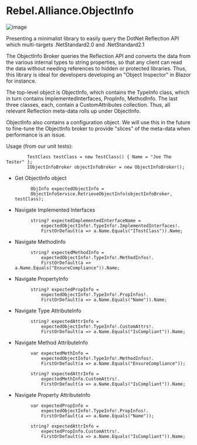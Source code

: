 # Rebel.Alliance.ObjectInfo

![image](https://user-images.githubusercontent.com/3196088/235502858-8f615664-a196-45c8-bb07-df0ec6fc2e2a.png)

Presenting a minimalist library to easily query the DotNet Reflection API which multi-targets .NetStandard2.0 and .NetStandard2.1

The ObjectInfo Broker queries the Reflection API and converts the data from the various internal types to string properties, so that any client can read the data without needing references to hidden or protected libraries. Thus, this library is ideal for developers developing an "Object Inspector" in Blazor for instance.

The top-level object is ObjectInfo, which contains the TypeInfo class, which in turn contains ImplementedInterfaces, PropInfo, MethodInfo. The last three classes, each, contain a CustomAttributes collection. Thus, all relevant Reflection meta-data rolls up under ObjectInfo.

ObjectInfo also contains a configuration object. We will use this in the future to fine-tune the ObjectInfo broker to provide "slices" of the meta-data when performance is an issue.

Usage (from our unit tests): 

            TestClass testClass = new TestClass() { Name = "Joe The Tester" };
            IObjectInfoBroker objectInfoBroker = new ObjectInfoBroker();

- Get ObjectInfo object

            ObjInfo expectedObjectInfo = 
            ObjectInfoService.RetrieveObjectInfo(objectInfoBroker, testClass);

- Navigate Implemented Interfaces

            string? expectedImplementedInterfaceName =
                expectedObjectInfo!.TypeInfo!.ImplementedInterfaces!.
                FirstOrDefault(a => a.Name.Equals("ITestClass")).Name;

- Navigate MethodInfo

            string? expectedMethodInfo =
                expectedObjectInfo!.TypeInfo!.MethodInfos!.
                FirstOrDefault(a => a.Name.Equals("EnsureCompliance")).Name;

- Navigate PropertyInfo

            string? expectedPropInfo =
                expectedObjectInfo!.TypeInfo!.PropInfos!.
                FirstOrDefault(a => a.Name.Equals("Name")).Name;

- Navigate Type AttributeInfo

            string? expectedAttrInfo =
                expectedObjectInfo!.TypeInfo!.CustomAttrs!.
                FirstOrDefault(a => a.Name.Equals("IsCompliant")).Name;

- Navigate Method AttributeInfo

            var expectedMethInfo =
                expectedObjectInfo!.TypeInfo!.MethodInfos!.
                FirstOrDefault(a => a.Name.Equals("EnsureCompliance"));

            string? expectedAttrInfo =
                expectedMethInfo.CustomAttrs!.
                FirstOrDefault(a => a.Name.Equals("IsCompliant")).Name;

- Navigate Property AttributeInfo

            var expectedPropInfo =
                expectedObjectInfo!.TypeInfo!.PropInfos!.
                FirstOrDefault(a => a.Name.Equals("Name"));

            string? expectedAttrInfo =
                expectedPropInfo.CustomAttrs!.
                FirstOrDefault(a => a.Name.Equals("IsCompliant")).Name;